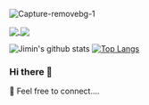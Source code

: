 ![Capture-removebg-1](https://user-images.githubusercontent.com/63320311/99194294-70fa2d00-2776-11eb-879d-e3a64dbd71be.jpeg)

<a href="https://github.com/jimijos/jimijos">
  <img align="center" src="https://github-readme-stats.vercel.app/api/pin/?username=jimijos&repo=jimijos" />
</a>
<a href="https://github.com/jimijos/e-com-server-amazon">
  <img align="center" src="https://github-readme-stats.vercel.app/api/pin/?username=jimijos&repo=e-com-server-amazon" />
</a>

![Jimin's github stats](https://github-readme-stats.vercel.app/api?username=jimijos&show_icons=true&theme=tokyonight)
[![Top Langs](https://github-readme-stats.vercel.app/api/top-langs/?username=jimijos&show_icons=true&theme=dracula)](https://github.com/jimijos/github-readme-stats)

### Hi there 👋
 💬 Feel free to connect....
